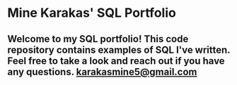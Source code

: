 # Mine Karakas' SQL Portfolio 

## Welcome to my SQL portfolio! This code repository contains examples of SQL I've written. Feel free to take a look and reach out if you have any questions. karakasmine5@gmail.com
